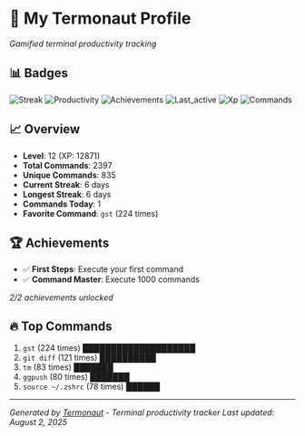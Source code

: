 # 🚀 My Termonaut Profile

*Gamified terminal productivity tracking*

## 📊 Badges

![Streak](https://img.shields.io/badge/Streak-6+days-green?style=flat-square&logo=terminal&logoColor=white) ![Productivity](https://img.shields.io/badge/Productivity-80.0%25-green?style=flat-square&logo=terminal&logoColor=white) ![Achievements](https://img.shields.io/badge/Achievements-5%2F10-blue?style=flat-square&logo=terminal&logoColor=white) ![Last_active](https://img.shields.io/badge/Last+Active-12h+ago-yellow?style=flat-square&logo=terminal&logoColor=white) ![Xp](https://img.shields.io/badge/XP-Level+12+%2812871%2F16900%29-blue?style=flat-square&logo=terminal&logoColor=white) ![Commands](https://img.shields.io/badge/Commands-2397-blue?style=flat-square&logo=terminal&logoColor=white) 

## 📈 Overview

- **Level**: 12 (XP: 12871)
- **Total Commands**: 2397
- **Unique Commands**: 835
- **Current Streak**: 6 days
- **Longest Streak**: 6 days
- **Commands Today**: 1
- **Favorite Command**: `gst` (224 times)

## 🏆 Achievements

- ✅ **First Steps**: Execute your first command
- ✅ **Command Master**: Execute 1000 commands

*2/2 achievements unlocked*

## 🔥 Top Commands

1. `gst` (224 times) ████████████████████
2. `git diff` (121 times) ██████████
3. `tm` (83 times) ███████
4. `ggpush` (80 times) ███████
5. `source ~/.zshrc` (78 times) ██████

---

*Generated by [Termonaut](https://github.com/oiahoon/termonaut) - Terminal productivity tracker*
*Last updated: August 2, 2025*
